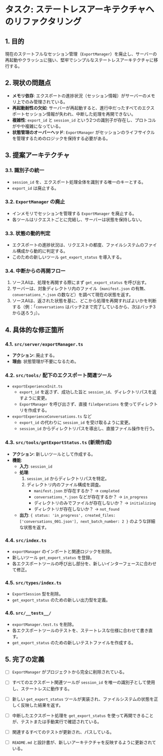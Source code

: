 # タスク: ステートレスアーキテクチャへのリファクタリング

## 1. 目的

現在のステートフルなセッション管理（`ExportManager`）を廃止し、サーバーの再起動やクラッシュに強い、堅牢でシンプルなステートレスアーキテクチャに移行する。

## 2. 現状の問題点

- **メモリ依存**: エクスポートの進捗状況（セッション情報）がサーバーのメモリ上でのみ管理されている。
- **再起動耐性の欠如**: サーバーが再起動すると、進行中だったすべてのエクスポートセッション情報が失われ、中断した処理を再開できない。
- **複雑性**: `export_id` と `session_id` という2つの識別子が存在し、プロトコルがやや複雑になっている。
- **状態管理のオーバーヘッド**: `ExportManager` がセッションのライフサイクルを管理するためのロジックを保持する必要がある。

## 3. 提案アーキテクチャ

### 3.1. 識別子の統一
- `session_id` を、エクスポート処理全体を識別する唯一のキーとする。
- `export_id` は廃止する。

### 3.2. `ExportManager` の廃止
- インメモリでセッションを管理する `ExportManager` を廃止する。
- 各ツールはリクエストごとに完結し、サーバーは状態を保持しない。

### 3.3. 状態の動的判定
- エクスポートの進捗状況は、リクエストの都度、ファイルシステムのファイル構成から動的に判定する。
- このための新しいツール `get_export_status` を導入する。

### 3.4. 中断からの再開フロー
1. ソースAIは、処理を再開する際にまず `get_export_status` を呼び出す。
2. サーバーは、対象ディレクトリ内のファイル（`manifest.json` の有無、`conversations_*.json` の数など）を調べて現在の状態を返す。
3. ソースAIは、返された状態を基に、どこから処理を再開すればよいかを判断する（例：「`conversations` はバッチ2まで完了しているから、次はバッチ3から送ろう」）。

## 4. 具体的な修正箇所

### 4.1. `src/server/exportManager.ts`
- **アクション**: 廃止する。
- **理由**: 状態管理が不要になるため。

### 4.2. `src/tools/` 配下のエクスポート関連ツール
- `exportExperienceInit.ts`
  - `export_id` を返さず、成功した旨と `session_id`、ディレクトリパスを返すように変更。
  - `ExportManager` を呼び出さず、直接 `fileOperations` を使ってディレクトリを作成する。
- `exportExperienceConversations.ts` など
  - `export_id` の代わりに `session_id` を受け取るように変更。
  - `session_id` からディレクトリパスを導出し、直接ファイル操作を行う。

### 4.3. `src/tools/getExportStatus.ts` (新規作成)
- **アクション**: 新しいツールとして作成する。
- **機能**:
  - **入力**: `session_id`
  - **処理**:
    1. `session_id` からディレクトリパスを特定。
    2. ディレクトリ内のファイル構成を調査。
       - `manifest.json` が存在するか？ -> `completed`
       - `conversations_*.json` などが存在するか？ -> `in_progress`
       - ディレクトリのみでファイルが存在しないか？ -> `initializing`
       - ディレクトリが存在しないか？ -> `not_found`
  - **出力**: `{ status: 'in_progress', created_files: ['conversations_001.json'], next_batch_number: 2 }` のような詳細な状態を返す。

### 4.4. `src/index.ts`
- `exportManager` のインポートと関連ロジックを削除。
- 新しいツール `get_export_status` を登録。
- 各エクスポートツールの呼び出し部分を、新しいインターフェースに合わせて修正。

### 4.5. `src/types/index.ts`
- `ExportSession` 型を削除。
- `get_export_status` のための新しい出力型を定義。

### 4.6. `src/__tests__/`
- `exportManager.test.ts` を削除。
- 各エクスポートツールのテストを、ステートレスな仕様に合わせて書き直す。
- `get_export_status` のための新しいテストファイルを作成する。

## 5. 完了の定義

- [ ] `ExportManager` がプロジェクトから完全に削除されている。
- [ ] すべてのエクスポート関連ツールが `session_id` を唯一の識別子として使用し、ステートレスに動作する。
- [ ] 新しい `get_export_status` ツールが実装され、ファイルシステムの状態を正しく反映した結果を返す。
- [ ] 中断したエクスポート処理を `get_export_status` を使って再開できることが、テストまたは手動実行で確認されている。
- [ ] 関連するすべてのテストが更新され、パスしている。
- [ ] `README.md` と設計書が、新しいアーキテクチャを反映するように更新されている。

